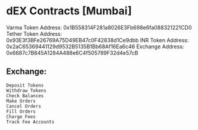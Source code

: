 # dEX Contracts [Mumbai]
Varma Token Address: 0x1B558314F281a8026E3Fb698e6fa088321221CD0 
Tether Token Address: 0x93E3f3BFe26769A75D49EB47c0F42838d1Ce9dbb
INR Token Address: 0x2aC65369441129d9532B5135B1Bb68Af16Ea6c46
Exchange  Address: 0x6687c7B845A1284A488e6C4f505789F32d4e57cB



## Exchange:
    Deposit Tokens
    Withdraw Tokens
    Check Balances
    Make Orders
    Cancel Orders
    Fill Orders
    Charge Fees
    Track Fee Accounts